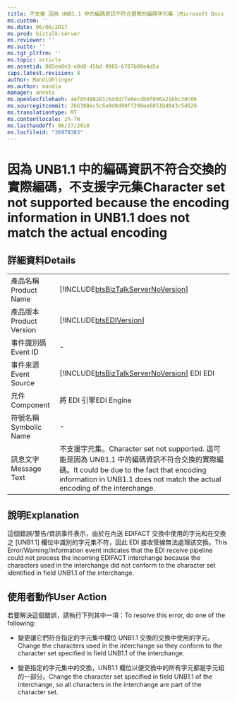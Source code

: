 ```yaml
---
title: 不支援 因為 UNB1.1 中的編碼資訊不符合實際的編碼字元集 |Microsoft Docs
ms.custom: ''
ms.date: 06/08/2017
ms.prod: biztalk-server
ms.reviewer: ''
ms.suite: ''
ms.tgt_pltfrm: ''
ms.topic: article
ms.assetid: 085ea8e3-e0d8-45bd-9985-6787b00e4d5a
caps.latest.revision: 8
author: MandiOhlinger
ms.author: mandia
manager: anneta
ms.openlocfilehash: 4ef85488281c6ddd7fe8ecdb0f096a21bbc30c06
ms.sourcegitcommit: 266308ec5c6a9d8d80ff298ee6051b4843c5d626
ms.translationtype: MT
ms.contentlocale: zh-TW
ms.lasthandoff: 06/27/2018
ms.locfileid: "36978383"
---
```

# <a name="character-set-not-supported-because-the-encoding-information-in-unb11-does-not-match-the-actual-encoding"></a><span data-ttu-id="ddfb2-102">因為 UNB1.1 中的編碼資訊不符合交換的實際編碼，不支援字元集</span><span class="sxs-lookup"><span data-stu-id="ddfb2-102">Character set not supported because the encoding information in UNB1.1 does not match the actual encoding</span></span>
## <a name="details"></a><span data-ttu-id="ddfb2-103">詳細資料</span><span class="sxs-lookup"><span data-stu-id="ddfb2-103">Details</span></span>  
  
|                 |                                                                                                                                                     |
|-----------------|-----------------------------------------------------------------------------------------------------------------------------------------------------|
|  <span data-ttu-id="ddfb2-104">產品名稱</span><span class="sxs-lookup"><span data-stu-id="ddfb2-104">Product Name</span></span>   |                                 [!INCLUDE[btsBizTalkServerNoVersion](../includes/btsbiztalkservernoversion-md.md)]                                  |
| <span data-ttu-id="ddfb2-105">產品版本</span><span class="sxs-lookup"><span data-stu-id="ddfb2-105">Product Version</span></span> |                                             [!INCLUDE[btsEDIVersion](../includes/btsediversion-md.md)]                                              |
|    <span data-ttu-id="ddfb2-106">事件識別碼</span><span class="sxs-lookup"><span data-stu-id="ddfb2-106">Event ID</span></span>     |                                                                          -                                                                          |
|  <span data-ttu-id="ddfb2-107">事件來源</span><span class="sxs-lookup"><span data-stu-id="ddfb2-107">Event Source</span></span>   |                               [!INCLUDE[btsBizTalkServerNoVersion](../includes/btsbiztalkservernoversion-md.md)]<span data-ttu-id="ddfb2-108"> EDI</span><span class="sxs-lookup"><span data-stu-id="ddfb2-108"> EDI</span></span>                                |
|    <span data-ttu-id="ddfb2-109">元件</span><span class="sxs-lookup"><span data-stu-id="ddfb2-109">Component</span></span>    |                                                                     <span data-ttu-id="ddfb2-110">將 EDI 引擎</span><span class="sxs-lookup"><span data-stu-id="ddfb2-110">EDI Engine</span></span>                                                                      |
|  <span data-ttu-id="ddfb2-111">符號名稱</span><span class="sxs-lookup"><span data-stu-id="ddfb2-111">Symbolic Name</span></span>  |                                                                          -                                                                          |
|  <span data-ttu-id="ddfb2-112">訊息文字</span><span class="sxs-lookup"><span data-stu-id="ddfb2-112">Message Text</span></span>   | <span data-ttu-id="ddfb2-113">不支援字元集。</span><span class="sxs-lookup"><span data-stu-id="ddfb2-113">Character set not supported.</span></span> <span data-ttu-id="ddfb2-114">這可能是因為 UNB1.1 中的編碼資訊不符合交換的實際編碼。</span><span class="sxs-lookup"><span data-stu-id="ddfb2-114">It could be due to the fact that encoding information in UNB1.1 does not match the actual encoding of the interchange.</span></span> |
  
## <a name="explanation"></a><span data-ttu-id="ddfb2-115">說明</span><span class="sxs-lookup"><span data-stu-id="ddfb2-115">Explanation</span></span>  
 <span data-ttu-id="ddfb2-116">這個錯誤/警告/資訊事件表示，由於在內送 EDIFACT 交換中使用的字元和在交換之 [UNB1.1] 欄位中識別的字元集不符，因此 EDI 接收管線無法處理該交換。</span><span class="sxs-lookup"><span data-stu-id="ddfb2-116">This Error/Warning/Information event indicates that the EDI receive pipeline could not process the incoming EDIFACT interchange because the characters used in the interchange did not conform to the character set identified in field UNB1.1 of the interchange.</span></span>  
  
## <a name="user-action"></a><span data-ttu-id="ddfb2-117">使用者動作</span><span class="sxs-lookup"><span data-stu-id="ddfb2-117">User Action</span></span>  
 <span data-ttu-id="ddfb2-118">若要解決這個錯誤，請執行下列其中一項：</span><span class="sxs-lookup"><span data-stu-id="ddfb2-118">To resolve this error, do one of the following:</span></span>  
  
-   <span data-ttu-id="ddfb2-119">變更讓它們符合指定的字元集中欄位 UNB1.1 交換的交換中使用的字元。</span><span class="sxs-lookup"><span data-stu-id="ddfb2-119">Change the characters used in the interchange so they conform to the character set specified in field UNB1.1 of the interchange.</span></span>  
  
-   <span data-ttu-id="ddfb2-120">變更指定的字元集中的交換，UNB1.1 欄位以便交換中的所有字元都是字元組的一部分。</span><span class="sxs-lookup"><span data-stu-id="ddfb2-120">Change the character set specified in field UNB1.1 of the interchange, so all characters in the interchange are part of the character set.</span></span>
